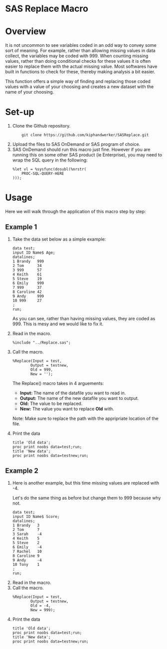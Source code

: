 # SAS Replace Macro

# Overview
It is not uncommon to see variables coded in an odd way to convey some sort of meaning. For example, rather than allowing missing values in data collect, the variables may be coded with 999. When counting missing values, rather than doing conditional checks for these values it is often easier to replace them with the actual missing value. Most softwares have built in functions to check for these, thereby making analysis a bit easier.

This function offers a simple way of finding and replacing those coded values with a value of your choosing and creates a new dataset with the name of your choosing.

# Set-up
<ol>
<li> Clone the Github repository.</li>

```
    git clone https://github.com/kiphandwerker/SASReplace.git
```

<li>Upload the files to SAS OnDemand or SAS program of choice.
<li> SAS OnDemand should run this macro just fine. However if you are running this on some other SAS product (ie Enterprise), you may need to wrap the SQL query in the following:

```sas
%let vl = %sysfunc(dosubl(%nrstr(
    PROC-SQL-QUERY-HERE
)));
```
</ol>

# Usage
Here we will walk through the application of this macro step by step:

## Example 1

<ol>
<li> Take the data set below as a simple example:

```sas
data test;
input ID Name$ Age;
datalines;
1 Brandy   999
2 Tom      34
3 999      57
4 Keith    61
5 Steve    19
6 Emily    999
7 999      37
8 Caroline 42
9 Andy     999
10 999     27
;
run;
```

As you can see, rather than having missing values, they are coded as 999. This is mesy and we would like to fix it.

<li> Read in the macro.

```sas
%include "../Replace.sas";
```
<li>Call the macro.

```sas
%Replace(Input = test, 
        Output = testnew, 
        Old = 999, 
        New = '');
```
The Replace() macro takes in 4 arguements:
<ul>
    <li> <strong>Input: </strong> The name of the datafile you want to read in.
    <li> <strong>Output:</strong> The name of the new datafile you want to output.
    <li> <strong>Old:</strong> The value to be replaced.
    <li> <strong>New:</strong> The value you want to replace <strong>Old</strong> with. 
</ul> 

Note: Make sure to replace the path with the appripriate location of the file.
<li>Print the data

```sas
title 'Old data';
proc print noobs data=test;run;
title 'New data';
proc print noobs data=testnew;run;
```
</ol>


## Example 2

<ol>
<li> Here is another example, but this time missing values are replaced with -4.


Let's do the same thing as before but change them to 999 because why not.

```sas
data test;
input ID Name$ Score;
datalines;
1 Brandy   3
2 Tom      7
3 Sarah    -4
4 Keith    5
5 Steve    2
6 Emily    -4
7 Rachel   10
8 Caroline 9
9 Andy     -4
10 Tony    1
;
run;
```

<li> Read in the macro.

<li> Call the macro.

```sas
%Replace(Input = test, 
        Output = testnew, 
        Old = -4, 
        New = 999);
```
<li>Print the data

```sas
title 'Old data';
proc print noobs data=test;run;
title 'New data';
proc print noobs data=testnew;run;
```
</ol>